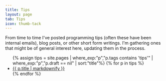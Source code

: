 ```yaml
---
title: Tips
layout: page
tab: Tips
icon: thumb-tack
---
```


From time to time I've posted programming tips (often these have been internal emails), blog posts, or other short form writings. I'm gathering ones that might be of general interest here, updating them in the process.

<ul class='definition-list'>
    {% assign tips = site.pages | where_exp:"p","p.tags contains 'tips'" | where_exp:"p","p.draft == nil" | sort:"title"%}
    {% for p in tips %}
        <li><a href="{{ BASE_PATH }}{{ p.url }}">{{ p.title | markdownify }}</a></li>
    {% endfor %}
</ul>
